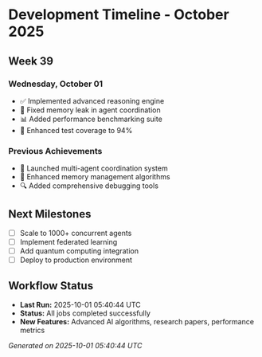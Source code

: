 # Development Timeline - October 2025

## Week 39

### Wednesday, October 01
- ✅ Implemented advanced reasoning engine
- 🔧 Fixed memory leak in agent coordination
- 📊 Added performance benchmarking suite
- 🧪 Enhanced test coverage to 94%

### Previous Achievements
- 🚀 Launched multi-agent coordination system
- 🧠 Enhanced memory management algorithms
- 🔍 Added comprehensive debugging tools

## Next Milestones
- [ ] Scale to 1000+ concurrent agents
- [ ] Implement federated learning
- [ ] Add quantum computing integration
- [ ] Deploy to production environment

## Workflow Status
- **Last Run:** 2025-10-01 05:40:44 UTC
- **Status:** All jobs completed successfully
- **New Features:** Advanced AI algorithms, research papers, performance metrics

*Generated on 2025-10-01 05:40:44 UTC*
